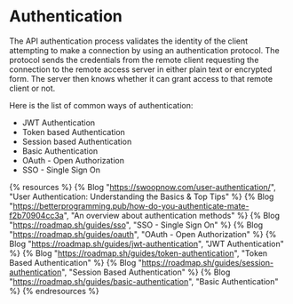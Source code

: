 # Authentication

The API authentication process validates the identity of the client attempting to make a connection by using an authentication protocol. The protocol sends the credentials from the remote client requesting the connection to the remote access server in either plain text or encrypted form. The server then knows whether it can grant access to that remote client or not.

Here is the list of common ways of authentication:

- JWT Authentication
- Token based Authentication
- Session based Authentication
- Basic Authentication
- OAuth - Open Authorization
- SSO - Single Sign On

{% resources %}
  {% Blog "https://swoopnow.com/user-authentication/", "User Authentication: Understanding the Basics & Top Tips" %}
  {% Blog "https://betterprogramming.pub/how-do-you-authenticate-mate-f2b70904cc3a", "An overview about authentication methods" %}
  {% Blog "https://roadmap.sh/guides/sso", "SSO - Single Sign On" %}
  {% Blog "https://roadmap.sh/guides/oauth", "OAuth - Open Authorization" %}
  {% Blog "https://roadmap.sh/guides/jwt-authentication", "JWT Authentication" %}
  {% Blog "https://roadmap.sh/guides/token-authentication", "Token Based Authentication" %}
  {% Blog "https://roadmap.sh/guides/session-authentication", "Session Based Authentication" %}
  {% Blog "https://roadmap.sh/guides/basic-authentication", "Basic Authentication" %}
{% endresources %}
